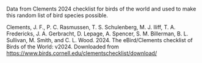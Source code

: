 Data from Clements 2024 checklist for birds of the world and used to make this random list of bird species possible.



Clements, J. F., P. C. Rasmussen, T. S. Schulenberg, M. J. Iliff, T. A. Fredericks, J. A. Gerbracht, D. Lepage, A. Spencer, S. M. Billerman, B. L. Sullivan, M. Smith, and C. L. Wood. 2024. The eBird/Clements checklist of Birds of the World: v2024. Downloaded from https://www.birds.cornell.edu/clementschecklist/download/
